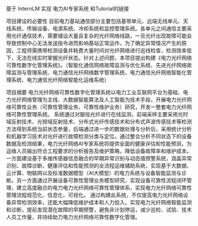 基于 InternLM 实现 电力AI专家系统 和Tutorial的链接


项目建设的必要性
目前电力基站通信部分主要包括基带单元、远端无线单元、天线系统、传输设备、电源系统、冷却系统和监控管理系统。各单元之间通信主要采用光纤通信技术，需要铺设大量且复杂的光纤网络线路，一旦光纤出现故障可能会导致控制中心无法发送指令进而影响基站正常运作，为了确定异常情况产生的原因，工程师需携带检测设备并耗费大量时间对光纤网络进行巡线检查，检测效率低下，无法在线实时掌握光纤状态。针对上述问题，本项目提出构建《电力光纤网络可靠性数字化管理系统》。（智能化通信网络故障监测与优化系统、先进光纤网络故障监测与管理系统、电力通信光纤网络数字管理系统、电力通信光纤网络智能化管理系统、电力通信光纤网络智能化运维系统）

项目摘要
电力光纤网络可靠性数字化管理系统以电力工业互联网平台为基础、电力光纤网络管理为主线、大数据智能算法及人工智能为技术手段，开展电力光纤网络可靠性业务（可靠性管理业务、可靠性维护业务）研究，开发一整套电力光纤网络可靠性管理系统。
系统通过对服役光纤进行在线监测，前端采样主要采用光时域反射技术、光频域反射技术、分布式光纤传感技术和分布式声波传感技术等检测方法得到系统当前状态参量，后端通过进一步的数据处理与分析后，采用统计分析和机器学习技术对光纤进行故障检测分类与定位。通过整合分析不同状态下的设备数据及检测结果，电力光纤网络AI专家系统将提供全面的健康评估和性能预测，为运维人员输出符合工程要求的分析报告及维护策略，降低设备故障率和维护成本。
一方面建设基于多维传感器信息融合的早期异常识别与动态值预警系统，涵盖异常识别、故障诊断、健康评估和性能预测的全流程运维辅助系统，实现基于大数据、云计算、物联网以及标准数据模型（AI大模型）的电力系统与设备智能监测与诊断。另一方面通过开展设备可靠性管理业务模型研究，实现设备可靠性流程闭环管理，建立高度融合的电力电力光纤网络可靠性管理体系，实现电力光纤网络可靠性管理流程规范化、信息化、可视化。
通过构建此系统，不仅提高电力光纤网络设备异常检测效率，还能大幅降低维护成本和人力投入。实现电力光纤网络智能监测和诊断，提前发现潜在故障的早期预警，避免非计划停运，减少巡检、试验、技术人员工作量，并持续助力电力光纤网络可靠性数字化管理。

